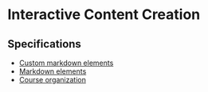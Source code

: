 # Interactive Content Creation

## Specifications

- [Custom markdown elements](custom-markdown-elements)
- [Markdown elements](markdown-elements)
- [Course organization](course-organization/index.md)
